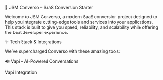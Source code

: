 🚀 JSM Converso – SaaS Conversion Starter

Welcome to JSM Converso, a modern SaaS conversion project designed to help you integrate cutting-edge tools and services into your applications. This stack is built to give you speed, reliability, and scalability while offering the best developer experience.

✨ Tech Stack & Integrations

We’ve supercharged Converso with these amazing tools:

🔊 Vapi – AI-Powered Conversations

Vapi Integration
